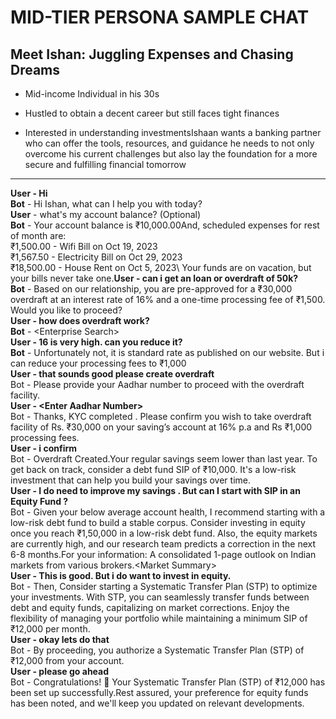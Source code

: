 # MID-TIER PERSONA SAMPLE CHAT

## **Meet Ishan:** **Juggling Expenses and Chasing Dreams**

* Mid-income Individual in his 30s

* Hustled to obtain a decent career but still faces tight finances

* Interested in understanding investmentsIshaan wants a banking partner who can offer the tools, resources, and guidance he needs to not only overcome his current challenges but also lay the foundation for a more secure and fulfilling financial tomorrow

***

**User - Hi**\
**Bot** - Hi Ishan, what can I help you with today?\
**User** - what's my account balance? (Optional)\
**Bot** - Your account balance is ₹10,000.00And, scheduled expenses for rest of month are:\
₹1,500.00 - Wifi Bill on Oct 19, 2023\
₹1,567.50 - Electricity Bill on Oct 29, 2023\
₹18,500.00 - House Rent on Oct 5, 2023\ Your funds are on vacation, but your bills never take one.**User - can i get an loan or overdraft of 50k?**\
**Bot** - Based on our relationship, you are pre-approved for a ₹30,000 overdraft at an interest rate of 16% and a one-time processing fee of ₹1,500. Would you like to proceed?\
**User - how does overdraft work?**\
**Bot** - \<Enterprise Search>\
**User - 16 is very high. can you reduce it?**\
**Bot** - Unfortunately not, it is standard rate as published on our website. But i can reduce your processing fees to ₹1,000\
**User - that sounds good please create overdraft**\
Bot - Please provide your Aadhar number to proceed with the overdraft facility.\
**User - \<Enter Aadhar Number>**\
Bot - Thanks, KYC completed . Please confirm you wish to take overdraft facility of Rs. ₹30,000 on your saving’s account at 16% p.a and Rs ₹1,000 processing fees.\
**User - i confirm**\
Bot - Overdraft Created.Your regular savings seem lower than last year. To get back on track, consider a debt fund SIP of ₹10,000. It's a low-risk investment that can help you build your savings over time.\
**User - I do need to improve my savings . But can I start with SIP in an Equity Fund ?**\
Bot - Given your below average account health, I recommend starting with a low-risk debt fund to build a stable corpus. Consider investing in equity once you reach ₹1,50,000 in a low-risk debt fund. Also, the equity markets are currently high, and our research team predicts a correction in the next 6-8 months.For your information: A consolidated 1-page outlook on Indian markets from various brokers.\<Market Summary>\
**User - This is good. But i do want to invest in equity.**\
Bot - Then, Consider starting a Systematic Transfer Plan (STP) to optimize your investments. With STP, you can seamlessly transfer funds between debt and equity funds, capitalizing on market corrections. Enjoy the flexibility of managing your portfolio while maintaining a minimum SIP of ₹12,000 per month.\
**User - okay lets do that**\
Bot - By proceeding, you authorize a Systematic Transfer Plan (STP) of ₹12,000 from your account.\
**User - please go ahead**\
Bot - Congratulations! 🎉 Your Systematic Transfer Plan (STP) of ₹12,000 has been set up successfully.Rest assured, your preference for equity funds has been noted, and we'll keep you updated on relevant developments.
